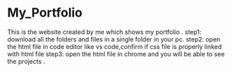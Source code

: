 # My_Portfolio
This is the website created by me which shows my portfolio .
step1:
download all the folders and files in a single folder in your pc.
step2:
open the html file in code editor like vs code,confirm if css file is properly linked with html file
step3:
open the html file in chrome and you will be able to see the projects .
